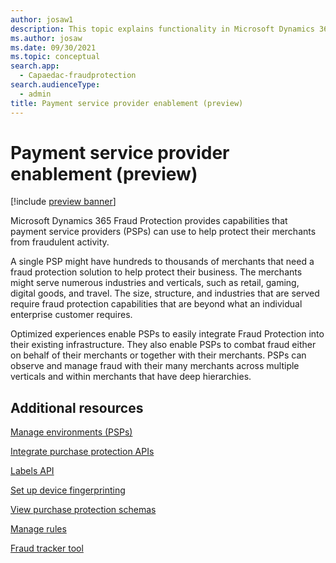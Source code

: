 ```yaml
---
author: josaw1
description: This topic explains functionality in Microsoft Dynamics 365 Fraud Protection that supports payment service providers (PSPs).
ms.author: josaw
ms.date: 09/30/2021
ms.topic: conceptual
search.app: 
  - Capaedac-fraudprotection
search.audienceType:
  - admin
title: Payment service provider enablement (preview)
---
```


# Payment service provider enablement (preview)

[!include [preview banner](includes/preview-banner.md)]

Microsoft Dynamics 365 Fraud Protection provides capabilities that payment service providers (PSPs) can use to help protect their merchants from fraudulent activity.

A single PSP might have hundreds to thousands of merchants that need a fraud protection solution to help protect their business. The merchants might serve numerous industries and verticals, such as retail, gaming, digital goods, and travel. The size, structure, and industries that are served require fraud protection capabilities that are beyond what an individual enterprise customer requires.

Optimized experiences enable PSPs to easily integrate Fraud Protection into their existing infrastructure. They also enable PSPs to combat fraud either on behalf of their merchants or together with their merchants. PSPs can observe and manage fraud with their many merchants across multiple verticals and within merchants that have deep hierarchies.

## Additional resources

[Manage environments (PSPs)](manage-psp-environments.md)

[Integrate purchase protection APIs](integrate-real-time-api.md)

[Labels API](labels-api.md)

[Set up device fingerprinting](device-fingerprinting.md)

[View purchase protection schemas](view-purchase-protection-schemas.md)

[Manage rules](rules.md)

[Fraud tracker tool](fraud-tracker.md)
